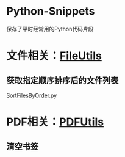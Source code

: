 # Python-Snippets

保存了平时经常用的Python代码片段



# 文件相关：[FileUtils](https://github.com/cestbonsuliu/Python-Snippets/blob/76904f4eb41efc73711c485e6bb966e3bfae83e6/Snippets/FileUtils)

## 获取指定顺序排序后的文件列表

[SortFilesByOrder.py](https://github.com/cestbonsuliu/Python-Snippets/blob/76904f4eb41efc73711c485e6bb966e3bfae83e6/Snippets/FileUtils/SortFilesByOrder.py)



# PDF相关：[PDFUtils](https://github.com/cestbonsuliu/Python-Snippets/blob/fe45e7e28e2d05eca1f1952d87a76c87dc57fcea/Snippets/PDFUtils)

## 清空书签











